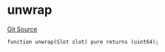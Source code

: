 # unwrap
[Git Source](https://github.com/lidofinance/community-staking-module/blob/5d5ee8e87614e268bb3181747a86b3f5fe7a75e2/src/lib/Types.sol)


```solidity
function unwrap(Slot slot) pure returns (uint64);
```

